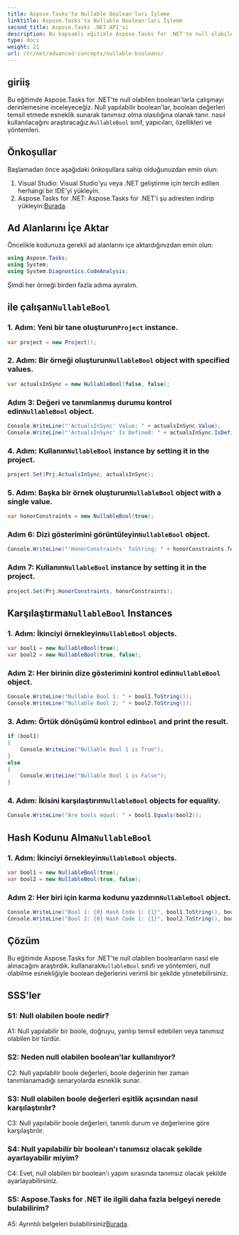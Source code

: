 ```yaml
---
title: Aspose.Tasks'ta Nullable Boolean'ları İşleme
linktitle: Aspose.Tasks'ta Nullable Boolean'ları İşleme
second_title: Aspose.Tasks .NET API'si
description: Bu kapsamlı eğitimle Aspose.Tasks for .NET'te null olabilen booleanları etkili bir şekilde nasıl kullanacağınızı öğrenin. 'NullableBool' sınıfının kullanımında uzmanlaşın ve .NET gelişiminizi geliştirin.
type: docs
weight: 21
url: /tr/net/advanced-concepts/nullable-booleans/
---
```

## giriiş

 Bu eğitimde Aspose.Tasks for .NET'te null olabilen boolean'larla çalışmayı derinlemesine inceleyeceğiz. Null yapılabilir boolean'lar, boolean değerleri temsil etmede esneklik sunarak tanımsız olma olasılığına olanak tanır. nasıl kullanılacağını araştıracağız.`NullableBool` sınıf, yapıcıları, özellikleri ve yöntemleri.

## Önkoşullar

Başlamadan önce aşağıdaki önkoşullara sahip olduğunuzdan emin olun:

1. Visual Studio: Visual Studio'yu veya .NET geliştirme için tercih edilen herhangi bir IDE'yi yükleyin.
2.  Aspose.Tasks for .NET: Aspose.Tasks for .NET'i şu adresten indirip yükleyin:[Burada](https://releases.aspose.com/tasks/net/).

## Ad Alanlarını İçe Aktar

Öncelikle kodunuza gerekli ad alanlarını içe aktardığınızdan emin olun:

```csharp
using Aspose.Tasks;
using System;
using System.Diagnostics.CodeAnalysis;


```

Şimdi her örneği birden fazla adıma ayıralım.

##  ile çalışan`NullableBool`

###  1. Adım: Yeni bir tane oluşturun`Project` instance.

```csharp
var project = new Project();
```

###  2. Adım: Bir örneği oluşturun`NullableBool` object with specified values.

```csharp
var actualsInSync = new NullableBool(false, false);
```

###  Adım 3: Değeri ve tanımlanmış durumu kontrol edin`NullableBool` object.

```csharp
Console.WriteLine("'ActualsInSync' Value: " + actualsInSync.Value);
Console.WriteLine("'ActualsInSync' Is Defined: " + actualsInSync.IsDefined);
```

###  4. Adım: Kullanın`NullableBool` instance by setting it in the project.

```csharp
project.Set(Prj.ActualsInSync, actualsInSync);
```

###  5. Adım: Başka bir örnek oluşturun`NullableBool` object with a single value.

```csharp
var honorConstraints = new NullableBool(true);
```

### Adım 6: Dizi gösterimini görüntüleyin`NullableBool` object.

```csharp
Console.WriteLine("'HonorConstraints' ToString: " + honorConstraints.ToString());
```

###  Adım 7: Kullanın`NullableBool` instance by setting it in the project.

```csharp
project.Set(Prj.HonorConstraints, honorConstraints);
```

##  Karşılaştırma`NullableBool` Instances

###  1. Adım: İkinciyi örnekleyin`NullableBool` objects.

```csharp
var bool1 = new NullableBool(true);
var bool2 = new NullableBool(true, false);
```

###  Adım 2: Her birinin dize gösterimini kontrol edin`NullableBool` object.

```csharp
Console.WriteLine("Nullable Bool 1: " + bool1.ToString());
Console.WriteLine("Nullable Bool 2: " + bool2.ToString());
```

###  3. Adım: Örtük dönüşümü kontrol edin`bool` and print the result.

```csharp
if (bool1)
{
    Console.WriteLine("Nullable Bool 1 is True");
}
else
{
    Console.WriteLine("Nullable Bool 1 is False");
}
```

###  4. Adım: İkisini karşılaştırın`NullableBool` objects for equality.

```csharp
Console.WriteLine("Are bools equal: " + bool1.Equals(bool2));
```

##  Hash Kodunu Alma`NullableBool`

###  1. Adım: İkinciyi örnekleyin`NullableBool` objects.

```csharp
var bool1 = new NullableBool(true);
var bool2 = new NullableBool(true, false);
```

###  Adım 2: Her biri için karma kodunu yazdırın`NullableBool` object.

```csharp
Console.WriteLine("Bool 1: {0} Hash Code 1: {1}", bool1.ToString(), bool1.GetHashCode());
Console.WriteLine("Bool 2: {0} Hash Code 1: {1}", bool2.ToString(), bool2.GetHashCode());
```

## Çözüm

 Bu eğitimde Aspose.Tasks for .NET'te null olabilen booleanların nasıl ele alınacağını araştırdık. kullanarak`NullableBool` sınıfı ve yöntemleri, null olabilme esnekliğiyle boolean değerlerini verimli bir şekilde yönetebilirsiniz.

## SSS'ler

### S1: Null olabilen boole nedir?

A1: Null yapılabilir bir boole, doğruyu, yanlışı temsil edebilen veya tanımsız olabilen bir türdür.

### S2: Neden null olabilen boolean'lar kullanılıyor?

C2: Null yapılabilir boole değerleri, boole değerinin her zaman tanımlanamadığı senaryolarda esneklik sunar.

### S3: Null olabilen boole değerleri eşitlik açısından nasıl karşılaştırılır?

C3: Null yapılabilir boole değerleri, tanımlı durum ve değerlerine göre karşılaştırılır.

### S4: Null yapılabilir bir boolean'ı tanımsız olacak şekilde ayarlayabilir miyim?

C4: Evet, null olabilen bir boolean'ı yapım sırasında tanımsız olacak şekilde ayarlayabilirsiniz.

### S5: Aspose.Tasks for .NET ile ilgili daha fazla belgeyi nerede bulabilirim?

 A5: Ayrıntılı belgeleri bulabilirsiniz[Burada](https://reference.aspose.com/tasks/net/).
